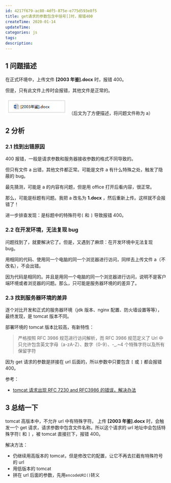 ```yaml
---
id: 4217f679-ac80-4df5-875e-e775d593e8f5
title: get请求的参数包含中括号[]时，报错400
createTime: 2020-01-14
updateTime:
categories: js
tags:
description:
---
```


## 1 问题描述

在正式环境中，上传文件 **[2003 年鉴].docx** 时，报错 400。

但是，只有此文件上传时会报错，其他文件是正常的。

![在这里插入图片描述](../post-assets/c9d7dd06-a213-4224-8710-b8e7699c101f.png)
（后文为了方便描述，将问题文件称为 a）

## 2 分析

### 2.1 找到出错原因

400 报错，一般是请求参数和服务器接收参数的格式不同导致的。

但只有文件 a 出错，其他文件都正常。可能是文件 a 有什么特殊之处，触发了隐蔽的 bug。

最先猜测，可能是 a 的内容有问题，但是用 office 打开后看内容，很正常。

那么，可能是标题有问题。我把 a 改名为 **1.docx** ，然后重新上传。这样就不会报错了！

进一步排查发现：是标题中的特殊符号`[` 和 `]` 导致报错 400。

### 2.2 在开发环境，无法复现 bug

问题找到了，就要解决它了。但是，又遇到了麻烦：在开发环境中无法复现 bug。

用相同的代码、使用同一个电脑的同一个浏览器进行访问，同样去上传文件 a（不改名），不会出错。

因为代码是相同的。并且是用同一个电脑的同一个浏览器进行访问，说明不是客户端环境或者浏览器的问题。那么，只可能是服务器环境的的差异了。

### 2.3 找到服务器环境的差异

逐个对比开发和正式的服务器环境（jdk 版本、nginx 配置、防火墙设置等等），最终发现，是 tomcat 版本不同。

部署环境的 tomcat 版本比较高，有新特性：

> 严格按照 RFC 3986 规范进行访问解析，而 RFC 3986 规范定义了 Url 中只允许包含英文字母（a-zA-Z）、数字（0-9）、-\_.~4 个特殊字符以及所有保留字符

因为 get 请求的参数是拼接在 url 后面的，所以参数中只要包含 `[` 或 `]` 都会报错 400。

参考：

- [tomcat 请求出现 RFC 7230 and RFC3986 的错误，解决办法](https://blog.csdn.net/weixin_41986096/article/details/82785118)

## 3 总结一下

tomcat 高版本中，不允许 url 中有特殊字符。
上传 **[2003 年鉴].docx** 时，会触发一个 get 请求，请求参数中包含文件名称。所以这个请求的 url 地址中会包括特殊字符`[` 和 `]` ，被 tomcat 直接拦下，报错 400。

解决方法：

- 仍继续用高版本的 tomcat，但是修改它的配置，让它不再去拦截有特殊符号的 url
- 用低版本的 tomcat
- 拼在 url 后面的参数，先用`encodeURI()`转义
